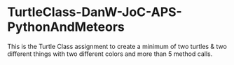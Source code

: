 # TurtleClass-DanW-JoC-APS-PythonAndMeteors
This is the Turtle Class assignment to create a minimum of two turtles &amp; two different things with two different colors and more than 5 method calls. 

